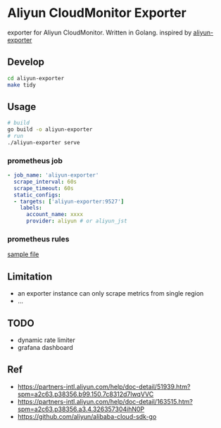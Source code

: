 # Aliyun CloudMonitor Exporter

exporter for Aliyun CloudMonitor. Written in Golang.
inspired by [aliyun-exporter](https://github.com/fengxsong/aliyun-exporter)

## Develop

```bash
cd aliyun-exporter
make tidy
```

## Usage

```bash
# build
go build -o aliyun-exporter
# run
./aliyun-exporter serve
```

### prometheus job

```yaml
- job_name: 'aliyun-exporter'
  scrape_interval: 60s
  scrape_timeout: 60s
  static_configs:
  - targets: ['aliyun-exporter:9527']
    labels:
      account_name: xxxx
      provider: aliyun # or aliyun_jst
```

### prometheus rules

[sample file](https://../deploy/rules.yaml)

## Limitation

- an exporter instance can only scrape metrics from single region
- ...

## TODO

- dynamic rate limiter
- grafana dashboard

## Ref

- https://partners-intl.aliyun.com/help/doc-detail/51939.htm?spm=a2c63.p38356.b99.150.7c8312d7lwqVVC
- https://partners-intl.aliyun.com/help/doc-detail/163515.htm?spm=a2c63.p38356.a3.4.326357304ihN0P
- https://github.com/aliyun/alibaba-cloud-sdk-go